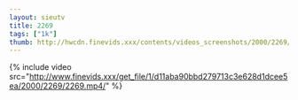 ```yaml
--- 
layout: sieutv
title: 2269
tags: ["1k"]
thumb: http://hwcdn.finevids.xxx/contents/videos_screenshots/2000/2269/preview.mp4.jpg
---
```

{% include video src="http://www.finevids.xxx/get_file/1/d11aba90bbd279713c3e628d1dcee5ea/2000/2269/2269.mp4/" %} 
